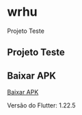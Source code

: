 # wrhu

Projeto Teste

## Projeto Teste

## Baixar APK
<a href="app.apk" download="whru.apk" title="Demonstração do aplicativo" alt="Demonstração do aplicativo">Baixar APK</a>

Versão do Flutter: 1.22.5


